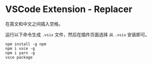 # VSCode Extension - Replacer

在英文和中文之间插入空格。

运行以下命令生成 `.vsix` 文件，然后在插件页面选择 从 `.vsix` 安装即可。

```
npm install -g npm
npm i vsce -g
npm i yarn -g
vsce package
```
